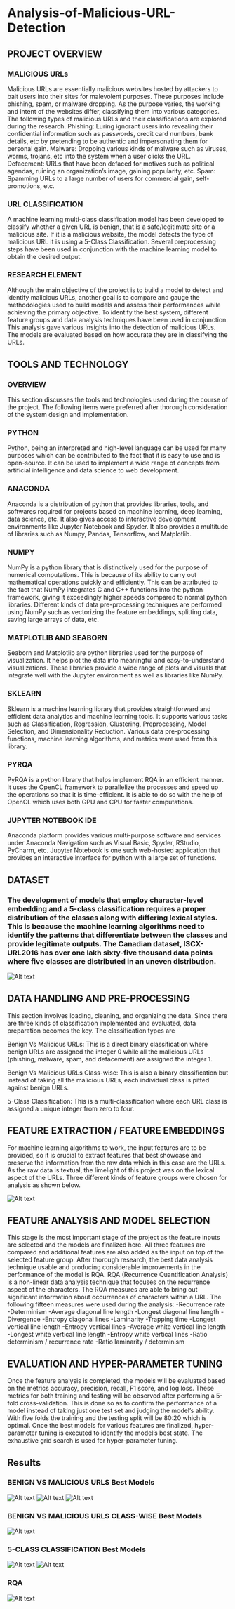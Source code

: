 # Analysis-of-Malicious-URL-Detection

## PROJECT OVERVIEW
### MALICIOUS URLs
Malicious URLs are essentially malicious websites hosted by attackers to bait users into their sites for malevolent purposes. These purposes include phishing, spam, or malware dropping. As the purpose varies, the working and intent of the websites differ, classifying them into various categories. The following types of malicious URLs and their classifications are explored during the research.
Phishing: Luring ignorant users into revealing their confidential information such as passwords, credit card numbers, bank details, etc by pretending to be authentic and impersonating them for personal gain.
Malware: Dropping various kinds of malware such as viruses, worms, trojans, etc into the system when a user clicks the URL.
Defacement: URLs that have been defaced for motives such as political agendas, ruining an organization’s image, gaining popularity, etc.
Spam: Spamming URLs to a large number of users for commercial gain, self-promotions, etc.

### URL CLASSIFICATION
A machine learning multi-class classification model has been developed to classify whether a given URL is benign, that is a safe/legitimate site or a malicious site. If it is a malicious website, the model detects the type of malicious URL it is using a 5-Class Classification. Several preprocessing steps have been used in conjunction with the machine learning model to obtain the desired output.

### RESEARCH ELEMENT
Although the main objective of the project is to build a model to detect and identify malicious URLs, another goal is to compare and gauge the methodologies used to build models and assess their performances while achieving the primary objective.
To identify the best system, different feature groups and data analysis techniques have been used in conjunction. This analysis gave various insights into the detection of malicious URLs. The models are evaluated based on how accurate they are in classifying the URLs.


## TOOLS AND TECHNOLOGY
### OVERVIEW 
This section discusses the tools and technologies used during the course of the project. The following items were preferred after thorough consideration of the system design and implementation.

### PYTHON
Python, being an interpreted and high-level language can be used for many purposes which can be contributed to the fact that it is easy to use and is open-source. It can be used to implement a wide range of concepts from artificial intelligence and data science to web development.

### ANACONDA
Anaconda is a distribution of python that provides libraries, tools, and softwares required for projects based on machine learning, deep learning, data science, etc. It also gives access to interactive development environments like Jupyter Notebook and Spyder. It also provides a multitude of libraries such as Numpy, Pandas, Tensorflow, and Matplotlib.

### NUMPY
NumPy is a python library that is distinctively used for the purpose of numerical computations. This is because of its ability to carry out mathematical operations quickly and efficiently. This can be attributed to the fact that NumPy integrates C and C++  functions into the python framework, giving it exceedingly higher speeds compared to normal python libraries. Different kinds of data pre-processing techniques are performed using NumPy such as vectorizing the feature embeddings, splitting data, saving large arrays of data, etc.

### MATPLOTLIB AND SEABORN
Seaborn and Matplotlib are python libraries used for the purpose of visualization. It helps plot the data into meaningful and easy-to-understand visualizations. These libraries provide a wide range of plots and visuals that integrate well with the Jupyter environment as well as libraries like NumPy.

### SKLEARN
Sklearn is a machine learning library that provides straightforward and efficient data analytics and machine learning tools. It supports various tasks such as Classification, Regression, Clustering, Preprocessing, Model Selection, and Dimensionality Reduction. Various data pre-processing functions, machine learning algorithms, and metrics were used from this library.

### PYRQA
PyRQA is a python library that helps implement RQA in an efficient manner. It uses the OpenCL framework to parallelize the processes and speed up the operations so that it is time-efficient. It is able to do so with the help of OpenCL which uses both GPU and CPU for faster computations.

### JUPYTER NOTEBOOK IDE
Anaconda platform provides various multi-purpose software and services under Anaconda Navigation such as Visual Basic, Spyder, RStudio, PyCharm, etc. Jupyter Notebook is one such web-hosted application that provides an interactive interface for python with a large set of functions.

## DATASET
### The development of models that employ character-level embedding and a 5-class classification requires a proper distribution of the classes along with differing lexical styles. This is because the machine learning algorithms need to identify the patterns that differentiate between the classes and provide legitimate outputs. The Canadian dataset, ISCX-URL2016 has over one lakh sixty-five thousand data points where five classes are distributed in an uneven distribution.

![Alt text](https://github.com/harsha2000g/Analysis-of-Malicious-URL-Detection/blob/master/Analysis%20of%20Malicious%20URL%20Detection/Data%20Distribution.PNG?raw=true "Title")

## DATA HANDLING AND PRE-PROCESSING
This section involves loading, cleaning, and organizing the data. Since there are three kinds of classification implemented and evaluated, data preparation becomes the key. The classification types are

Benign Vs Malicious URLs: This is a direct binary classification where benign URLs are assigned the integer 0 while all the malicious URLs (phishing, malware, spam, and defacement) are assigned the integer 1.

Benign Vs Malicious URLs Class-wise: This is also a binary classification but instead of taking all the malicious URLs, each individual class is pitted against benign URLs.

5-Class Classification: This is a multi-classification where each URL class is assigned a unique integer from zero to four.

## FEATURE EXTRACTION / FEATURE EMBEDDINGS
For machine learning algorithms to work, the input features are to be provided, so it is crucial to extract features that best showcase and preserve the information from the raw data which in this case are the URLs. As the raw data is textual, the limelight of this project was on the lexical aspect of the URLs. Three different kinds of feature groups were chosen for analysis as shown below.

![Alt text](https://github.com/harsha2000g/Analysis-of-Malicious-URL-Detection/blob/master/Analysis%20of%20Malicious%20URL%20Detection/Features%20Table.PNG?raw=true "Title")

## FEATURE ANALYSIS AND MODEL SELECTION
This stage is the most important stage of the project as the feature inputs are selected and the models are finalized here. All three features are compared and additional features are also added as the input on top of the selected feature group.
After thorough research, the best data analysis technique usable and producing considerable improvements in the performance of the model is RQA. RQA (Recurrence Quantification Analysis) is a non-linear data analysis technique that focuses on the recurrence aspect of the characters. The RQA measures are able to bring out significant information about occurrences of characters within a URL. The following fifteen measures were used during the analysis:
-Recurrence rate
-Determinism
-Average diagonal line length
-Longest diagonal line length
-Divergence
-Entropy diagonal lines
-Laminarity
-Trapping time
-Longest vertical line length
-Entropy vertical lines
-Average white vertical line length
-Longest white vertical line length
-Entropy white vertical lines 
-Ratio determinism / recurrence rate 
-Ratio laminarity / determinism 

## EVALUATION AND HYPER-PARAMETER TUNING
Once the feature analysis is completed, the models will be evaluated based on the metrics accuracy, precision, recall, F1 score, and log loss. These metrics for both training and testing will be observed after performing a 5-fold cross-validation. This is done so as to confirm the performance of a model instead of taking just one test set and judging the model’s ability. With five folds the training and the testing split will be 80:20 which is optimal. Once the best models for various features are finalized, hyper-parameter tuning is executed to identify the model’s best state. The exhaustive grid search is used for hyper-parameter tuning.

## Results
### BENIGN VS MALICIOUS URLS Best Models

![Alt text](https://github.com/harsha2000g/Analysis-of-Malicious-URL-Detection/blob/master/Analysis%20of%20Malicious%20URL%20Detection/R1.1.png?raw=true "Title")
![Alt text](https://github.com/harsha2000g/Analysis-of-Malicious-URL-Detection/blob/master/Analysis%20of%20Malicious%20URL%20Detection/R1.2.png?raw=true "Title")
![Alt text](https://github.com/harsha2000g/Analysis-of-Malicious-URL-Detection/blob/master/Analysis%20of%20Malicious%20URL%20Detection/R1.3.png?raw=true "Title")

### BENIGN VS MALICIOUS URLS CLASS-WISE Best Models

![Alt text](https://github.com/harsha2000g/Analysis-of-Malicious-URL-Detection/blob/master/Analysis%20of%20Malicious%20URL%20Detection/R2.PNG?raw=true "Title")

### 5-CLASS CLASSIFICATION Best Models

![Alt text](https://github.com/harsha2000g/Analysis-of-Malicious-URL-Detection/blob/master/Analysis%20of%20Malicious%20URL%20Detection/R3.1.png?raw=true "Title")
![Alt text](https://github.com/harsha2000g/Analysis-of-Malicious-URL-Detection/blob/master/Analysis%20of%20Malicious%20URL%20Detection/R3.1.png?raw=true "Title")

### RQA

![Alt text](https://github.com/harsha2000g/Analysis-of-Malicious-URL-Detection/blob/master/Analysis%20of%20Malicious%20URL%20Detection/R4.png?raw=true "Title")

